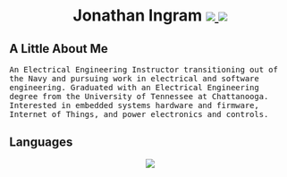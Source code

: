 <h1 align="center">Jonathan Ingram
    <a href="mailto: j.d.ingram914@gmail.com">
      <img src="https://img.shields.io/badge/Gmail-D14836?style=for-the-badge&logo=gmail&logoColor=white">
    </a>
    <a href="https://www.linkedin.com/in/jonathan-ingram-161066135/">
        <img src="https://skillicons.dev/icons?i=linkedin">
    </a>
</h1>

## A Little About Me
<samp align="center">
An Electrical Engineering Instructor transitioning out of the Navy and pursuing work in electrical and software engineering. Graduated with an Electrical Engineering degree from the University of Tennessee at Chattanooga. Interested in embedded systems hardware and firmware, Internet of Things, and power electronics and controls.
</samp>

## Languages

<div align="center">
  <a href="https://skillicons.dev">
    <img src="https://skillicons.dev/icons?i=python,cpp,arduino,js,html,django,git,linux,bash">
  </a>
</div>
